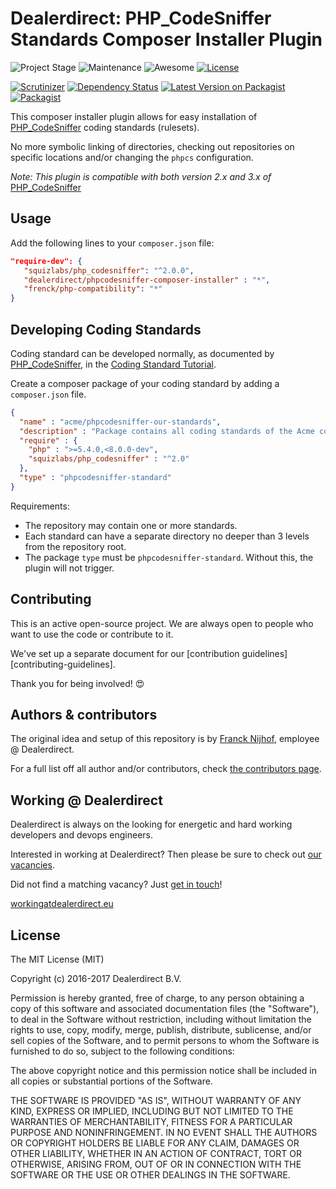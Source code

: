 # Dealerdirect: PHP_CodeSniffer Standards Composer Installer Plugin

![Project Stage][project-stage-shield]
![Maintenance][maintenance-shield]
![Awesome][awesome-shield]
[![License][license-shield]](LICENSE.md)

[![Scrutinizer][scrutinizer-shield]][scrutinizer]
[![Dependency Status][versioneye-shield]][versioneye]
[![Latest Version on Packagist][packagist-version-shield]][packagist-version]
[![Packagist][packagist-shield]][packagist]

This composer installer plugin allows for easy installation of [PHP_CodeSniffer][codesniffer] coding standards (rulesets).

No more symbolic linking of directories, checking out repositories on specific locations and/or changing
the `phpcs` configuration.

_Note: This plugin is compatible with both version 2.x and 3.x of_ [PHP_CodeSniffer][codesniffer]

## Usage

Add the following lines to your `composer.json` file:

```json
"require-dev": {
   "squizlabs/php_codesniffer": "^2.0.0",
   "dealerdirect/phpcodesniffer-composer-installer" : "*",
   "frenck/php-compatibility": "*"
}
```

## Developing Coding Standards

Coding standard can be developed normally, as documented by [PHP_CodeSniffer][codesniffer], in the [Coding Standard Tutorial][tutorial].

Create a composer package of your coding standard by adding a `composer.json` file.

```json
{
  "name" : "acme/phpcodesniffer-our-standards",
  "description" : "Package contains all coding standards of the Acme company",
  "require" : {
    "php" : ">=5.4.0,<8.0.0-dev",
    "squizlabs/php_codesniffer" : "^2.0"
  },
  "type" : "phpcodesniffer-standard"
}
```

Requirements:
* The repository may contain one or more standards.
* Each standard can have a separate directory no deeper than 3 levels from the repository root.
* The package `type` must be `phpcodesniffer-standard`. Without this, the plugin will not trigger.

## Contributing

This is an active open-source project. We are always open to people who want to
use the code or contribute to it.

We've set up a separate document for our [contribution guidelines][contributing-guidelines].

Thank you for being involved! :heart_eyes:

## Authors & contributors

The original idea and setup of this repository is by [Franck Nijhof][frenck], employee @ Dealerdirect.

For a full list off all author and/or contributors, check [the contributors page][contributors].

## Working @ Dealerdirect

Dealerdirect is always on the looking for energetic and hard working developers
and devops engineers.

Interested in working at Dealerdirect?
Then please be sure to check out [our vacancies][vacancies].

Did not find a matching vacancy? Just [get in touch][get-in-touch]!

[workingatdealerdirect.eu][workingatdealerdirecteu]

## License

The MIT License (MIT)

Copyright (c) 2016-2017 Dealerdirect B.V.

Permission is hereby granted, free of charge, to any person obtaining a copy
of this software and associated documentation files (the "Software"), to deal
in the Software without restriction, including without limitation the rights
to use, copy, modify, merge, publish, distribute, sublicense, and/or sell
copies of the Software, and to permit persons to whom the Software is
furnished to do so, subject to the following conditions:

The above copyright notice and this permission notice shall be included in
all copies or substantial portions of the Software.

THE SOFTWARE IS PROVIDED "AS IS", WITHOUT WARRANTY OF ANY KIND, EXPRESS OR
IMPLIED, INCLUDING BUT NOT LIMITED TO THE WARRANTIES OF MERCHANTABILITY,
FITNESS FOR A PARTICULAR PURPOSE AND NONINFRINGEMENT.  IN NO EVENT SHALL THE
AUTHORS OR COPYRIGHT HOLDERS BE LIABLE FOR ANY CLAIM, DAMAGES OR OTHER
LIABILITY, WHETHER IN AN ACTION OF CONTRACT, TORT OR OTHERWISE, ARISING FROM,
OUT OF OR IN CONNECTION WITH THE SOFTWARE OR THE USE OR OTHER DEALINGS IN
THE SOFTWARE.

[project-stage-shield]: https://img.shields.io/badge/Project%20Stage-Development-yellowgreen.svg
[maintenance-shield]: https://img.shields.io/maintenance/yes/2017.svg
[awesome-shield]: https://img.shields.io/badge/awesome%3F-yes-brightgreen.svg
[license-shield]: https://img.shields.io/github/license/dealerdirect/phpcodesniffer-composer-installer.svg
[scrutinizer-shield]: https://img.shields.io/scrutinizer/g/DealerDirect/phpcodesniffer-composer-installer.svg
[scrutinizer]: https://scrutinizer-ci.com/g/DealerDirect/phpcodesniffer-composer-installer/
[versioneye-shield]: https://www.versioneye.com/user/projects/580be0d1d65a7716b613a790/badge.svg
[versioneye]: https://www.versioneye.com/user/projects/580be0d1d65a7716b613a790
[packagist-shield]: https://img.shields.io/packagist/dt/dealerdirect/phpcodesniffer-composer-installer.svg
[packagist]: https://packagist.org/packages/dealerdirect/phpcodesniffer-composer-installer
[packagist-version-shield]: https://img.shields.io/packagist/v/dealerdirect/phpcodesniffer-composer-installer.svg
[packagist-version]: https://packagist.org/packages/dealerdirect/phpcodesniffer-composer-installer
[contribution-guidelines]: CONTRIBUTING.md
[frenck]: https://github.com/frenck
[contributors]: https://github.com/dealerdirect/phpcodesniffer-composer-installer/graphs/contributors
[vacancies]: http://workingatdealerdirect.eu/?post_type=vacancy&s=&department=99
[get-in-touch]: http://workingatdealerdirect.eu/open-sollicitatie/
[workingatdealerdirecteu]: http://www.workingatdealerdirect.eu
[tutorial]: https://github.com/squizlabs/PHP_CodeSniffer/wiki/Coding-Standard-Tutorial
[codesniffer]: https://github.com/squizlabs/PHP_CodeSniffer

